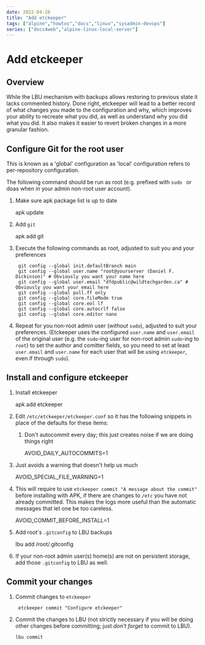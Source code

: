 ```yaml
---
date: 2022-04-28
title: "Add etckeeper"
tags: ["alpine","howtos","docs","linux","sysadmin-devops"]
series: ["docs4web","alpine-linux-local-server"]
---
```


# Add etckeeper

## Overview

While the LBU mechanism with backups allows restoring to previous state it lacks commented history. Done right, etckeeper will lead to a better record of what changes you made to the configuration and why, which improves your ability to recreate what you did, as well as understand why you did what you did. It also makes it easier to revert broken changes in a more granular fashion.

Configure Git for the root user
-------------------------------

This is known as a 'global' configuration as 'local' configuration refers to per-repository configuration.

The following command should be run as root (e.g. prefixed with ``sudo `` or doas  when in your admin non-root user account).

1. Make sure apk package list is up to date
   
    apk update

2. Add ``git``
   
    apk add git

3. Execute the following commands as root, adjusted to suit you and your preferences
   
   ```shell
    git config --global init.defaultBranch main
    git config --global user.name "root@yourserver (Daniel F. Dickinson)" # Obviously you want your name here
    git config --global user.email "dfdpublic@wildtechgarden.ca" # Obviously you want your email here
    git config --global pull.ff only
    git config --global core.fileMode true
    git config --global core.eol lf
    git config --global core.autocrlf false
    git config --global core.editor nano
   ```

4. Repeat for you non-root admin user (*without* ``sudo``), adjusted to suit your preferences. (Etckeeper uses the configured ``user.name`` and ``user.email`` of the original user (e.g. the ``sudo``-ing user for non-root admin ``sudo``-ing to ``root``) to set the author and comitter fields, so you need to set at least ``user.email`` and ``user.name`` for each user that will be using ``etckeeper``, even if through ``sudo``). 

Install and configure etckeeper
-------------------------------

1. Install etckeeper
   
    apk add etckeeper

2. Edit ``/etc/etckeeper/etckeeper.conf`` so it has the following snippets in place of the defaults for these items:
   
    1. Don't autocommit every day; this just creates noise if we are doing things right
       
       AVOID_DAILY_AUTOCOMMITS=1

3. Just avoids a warning that doesn't help us much
   
    AVOID_SPECIAL_FILE_WARNING=1

4. This will require to use ``etckeeper commit "A message about the commit"`` before installing with APK, if there are changes to ``/etc`` you have not already committed. This makes the logs more useful than the automatic messages that let one be too careless.
   
    AVOID_COMMIT_BEFORE_INSTALL=1 

5. Add root's ``.gitconfig`` to LBU backups
   
    lbu add /root/.gitconfig

6. If your non-root admin user(s) home(s) are not on persistent storage, add those ``.gitconfig`` to LBU as well.

Commit your changes
-------------------

1. Commit changes to ``etckeeper``
   
   ```shell
    etckeeper commit "Configure etckeeper"
   ```

2. Commit the changes to LBU (not strictly necessary if you will be doing other changes before committing; just *don't forget* to commit to LBU).
   
   ```shell
   lbu commit
   ```
